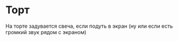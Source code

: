 # Торт
На торте задувается свеча, если подуть в экран (ну или если есть громкий звук рядом с экраном)
